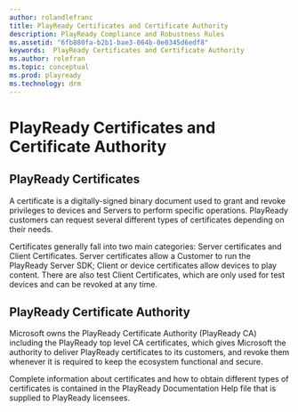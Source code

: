```yaml
---
author: rolandlefranc
title: PlayReady Certificates and Certificate Authority
description: PlayReady Compliance and Robustness Rules
ms.assetid: "6fb880fa-b2b1-bae3-064b-0e0345d6edf8"
keywords:  PlayReady Certificates and Certificate Authority
ms.author: rolefran
ms.topic: conceptual
ms.prod: playready
ms.technology: drm
---
```


# PlayReady Certificates and Certificate Authority

## PlayReady Certificates

A certificate is a digitally-signed binary document used to grant and revoke privileges to devices and Servers to perform specific operations. PlayReady customers can request several different types of certificates depending on their needs.

Certificates generally fall into two main categories: Server certificates and Client Certificates. Server certificates allow a Customer to run the PlayReady Server SDK; Client or device certificates allow devices to play content. There are also test Client Certificates, which are only used for test devices and can be revoked at any time.


## PlayReady Certificate Authority

Microsoft owns the PlayReady Certificate Authority (PlayReady CA) including the PlayReady top level CA certificates, which gives Microsoft the authority to deliver PlayReady certificates to its customers, and revoke them whenever it is required to keep the ecosystem functional and secure.

Complete information about certificates and how to obtain different types of certificates is contained in the PlayReady Documentation Help file that is supplied to PlayReady licensees.

